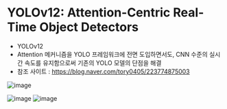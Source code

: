 # YOLOv12: Attention-Centric Real-Time Object Detectors 
- YOLOv12
- Attention 메커니즘을 YOLO 프레임워크에 전면 도입하면서도, CNN 수준의 실시간 속도를 유지함으로써 기존의 YOLO 모델의 단점을 해결
- 참조 사이트 : https://blog.naver.com/tory0405/223774875003

![image](https://github.com/user-attachments/assets/1728d35f-6cee-48a6-ad6b-f00140e57acf)

![image](https://github.com/user-attachments/assets/98598eb2-7835-4c64-a482-fd73c9eed5dc)
![image](https://github.com/user-attachments/assets/095b20d6-a68e-42d7-83e1-d7fc33d477c0)
